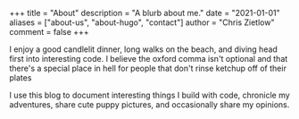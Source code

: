 +++
title = "About"
description = "A blurb about me."
date = "2021-01-01"
aliases = ["about-us", "about-hugo", "contact"]
author = "Chris Zietlow"
comment = false
+++

I enjoy a good candlelit dinner, long walks on the beach, and diving head first into interesting code. I believe the oxford comma isn't optional and that there's a special place in hell for people that don't rinse ketchup off of their plates

I use this blog to document interesting things I build with code, chronicle my adventures, share cute puppy pictures, and occasionally share my opinions.
